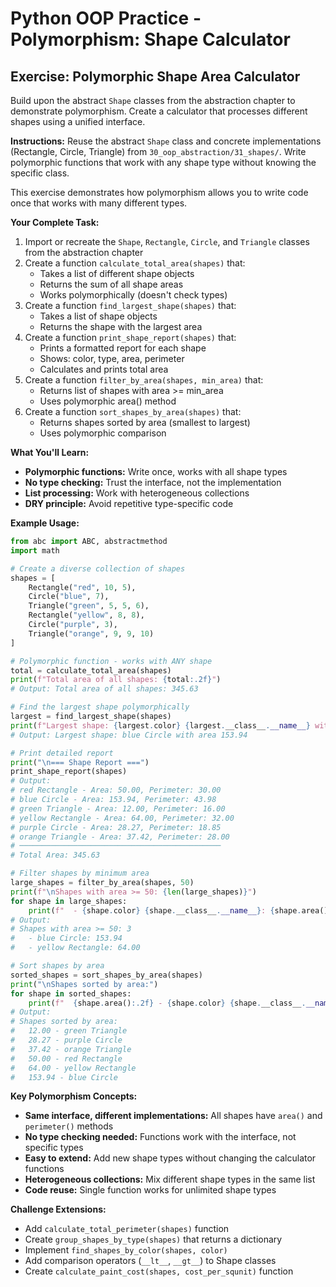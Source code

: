 # Python OOP Practice - Polymorphism: Shape Calculator

## Exercise: Polymorphic Shape Area Calculator

Build upon the abstract `Shape` classes from the abstraction chapter to demonstrate polymorphism. Create a calculator that processes different shapes using a unified interface.

**Instructions:**
Reuse the abstract `Shape` class and concrete implementations (Rectangle, Circle, Triangle) from `30_oop_abstraction/31_shapes/`. Write polymorphic functions that work with any shape type without knowing the specific class.

This exercise demonstrates how polymorphism allows you to write code once that works with many different types.

**Your Complete Task:**
1. Import or recreate the `Shape`, `Rectangle`, `Circle`, and `Triangle` classes from the abstraction chapter
2. Create a function `calculate_total_area(shapes)` that:
   - Takes a list of different shape objects
   - Returns the sum of all shape areas
   - Works polymorphically (doesn't check types)
3. Create a function `find_largest_shape(shapes)` that:
   - Takes a list of shape objects
   - Returns the shape with the largest area
4. Create a function `print_shape_report(shapes)` that:
   - Prints a formatted report for each shape
   - Shows: color, type, area, perimeter
   - Calculates and prints total area
5. Create a function `filter_by_area(shapes, min_area)` that:
   - Returns list of shapes with area >= min_area
   - Uses polymorphic area() method
6. Create a function `sort_shapes_by_area(shapes)` that:
   - Returns shapes sorted by area (smallest to largest)
   - Uses polymorphic comparison

**What You'll Learn:**
- **Polymorphic functions:** Write once, works with all shape types
- **No type checking:** Trust the interface, not the implementation
- **List processing:** Work with heterogeneous collections
- **DRY principle:** Avoid repetitive type-specific code

**Example Usage:**
```python
from abc import ABC, abstractmethod
import math

# Create a diverse collection of shapes
shapes = [
    Rectangle("red", 10, 5),
    Circle("blue", 7),
    Triangle("green", 5, 5, 6),
    Rectangle("yellow", 8, 8),
    Circle("purple", 3),
    Triangle("orange", 9, 9, 10)
]

# Polymorphic function - works with ANY shape
total = calculate_total_area(shapes)
print(f"Total area of all shapes: {total:.2f}")
# Output: Total area of all shapes: 345.63

# Find the largest shape polymorphically
largest = find_largest_shape(shapes)
print(f"Largest shape: {largest.color} {largest.__class__.__name__} with area {largest.area():.2f}")
# Output: Largest shape: blue Circle with area 153.94

# Print detailed report
print("\n=== Shape Report ===")
print_shape_report(shapes)
# Output:
# red Rectangle - Area: 50.00, Perimeter: 30.00
# blue Circle - Area: 153.94, Perimeter: 43.98
# green Triangle - Area: 12.00, Perimeter: 16.00
# yellow Rectangle - Area: 64.00, Perimeter: 32.00
# purple Circle - Area: 28.27, Perimeter: 18.85
# orange Triangle - Area: 37.42, Perimeter: 28.00
# ─────────────────────────────────────────────
# Total Area: 345.63

# Filter shapes by minimum area
large_shapes = filter_by_area(shapes, 50)
print(f"\nShapes with area >= 50: {len(large_shapes)}")
for shape in large_shapes:
    print(f"  - {shape.color} {shape.__class__.__name__}: {shape.area():.2f}")
# Output:
# Shapes with area >= 50: 3
#   - blue Circle: 153.94
#   - yellow Rectangle: 64.00

# Sort shapes by area
sorted_shapes = sort_shapes_by_area(shapes)
print("\nShapes sorted by area:")
for shape in sorted_shapes:
    print(f"  {shape.area():.2f} - {shape.color} {shape.__class__.__name__}")
# Output:
# Shapes sorted by area:
#   12.00 - green Triangle
#   28.27 - purple Circle
#   37.42 - orange Triangle
#   50.00 - red Rectangle
#   64.00 - yellow Rectangle
#   153.94 - blue Circle
```

**Key Polymorphism Concepts:**
- **Same interface, different implementations:** All shapes have `area()` and `perimeter()` methods
- **No type checking needed:** Functions work with the interface, not specific types
- **Easy to extend:** Add new shape types without changing the calculator functions
- **Heterogeneous collections:** Mix different shape types in the same list
- **Code reuse:** Single function works for unlimited shape types

**Challenge Extensions:**
- Add `calculate_total_perimeter(shapes)` function
- Create `group_shapes_by_type(shapes)` that returns a dictionary
- Implement `find_shapes_by_color(shapes, color)`
- Add comparison operators (`__lt__`, `__gt__`) to Shape classes
- Create `calculate_paint_cost(shapes, cost_per_squnit)` function
